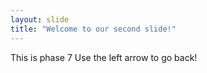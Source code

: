```yaml
---
layout: slide
title: "Welcome to our second slide!"
---
```

This is phase 7
Use the left arrow to go back!
